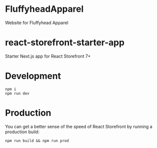# FluffyheadApparel
Website for Fluffyhead Apparel

# react-storefront-starter-app

Starter Next.js app for React Storefront 7+

# Development

```
npm i
npm run dev
```

# Production

You can get a better sense of the speed of React Storefront by running a production build:

```
npm run build && npm run prod
```